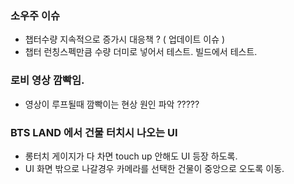 

### 소우주 이슈
 - 챕터수량 지속적으로 증가시 대응책 ? ( 업데이트 이슈 )
 - 챕터 런칭스펙만큼 수량 더미로 넣어서 테스트. 빌드에서 테스트. 


### 로비 영상 깜빡임.
- 영상이 루프될때 깜빡이는 현상 원인 파악 ?????


### BTS LAND 에서 건물 터치시 나오는 UI
- 롱터치 게이지가 다 차면 touch up 안해도 UI 등장 하도록.
- UI 화면 밖으로 나갈경우 카메라를 선택한 건물이 중앙으로 오도록 이동.